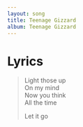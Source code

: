 ```yaml
---
layout: song
title: Teenage Gizzard
album: Teenage Gizzard
---
```


# Lyrics

> Light those up  
> On my mind  
> Now you think  
> All the time  
>  
> Let it go  
